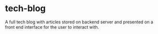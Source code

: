 # tech-blog
A full tech blog with articles stored on backend server and presented on a front end interface for the user to interact with.
